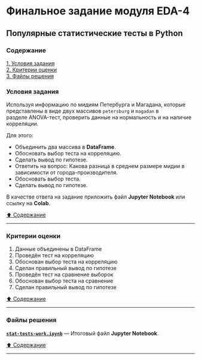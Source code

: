 # Финальное задание модуля EDA-4 #

## Популярные статистические тесты в Python ##

### Содержание ###

[1. Условия задания](#условия-задания)    
[2. Критерии оценки](#критерии-оценки)    
[3. Файлы решения](#файлы-решения)    

### Условия задания ###

Используя информацию по мидиям Петербурга и Магадана, которые представлены в
виде двух массивов `petersburg` и `magadan` в разделе ANOVA-тест, проверить
данные на нормальность и на наличие корреляции.

Для этого:

- Объединить два массива в **DataFrame**.
- Обосновать выбор теста на корреляцию.
- Сделать вывод по гипотезе.
- Ответить на вопрос: Какова разница в среднем размере мидии в зависимости от
города-производителя.
- Обосновать выбор теста.
- Сделать вывод по гипотезе.

В качестве ответа на задание приложить файл **Jupyter Notebook** или ссылку на
**Colab**.

[:arrow_up: Содержание](#содержание)

----

### Критерии оценки ###

1. Данные объединены в DataFrame
2. Проведён тест на корреляцию
3. Обоснован выбор теста на корреляцию
4. Сделан правильный вывод по гипотезе
5. Проведён тест на сравнение выборок
6. Обоснован выбор теста на сравнение
7. Сделан правильный вывод по гипотезе

[:arrow_up: Содержание](#содержание)

----

### Файлы решения ###

[**`stat-tests-work.ipynb`**](stat-tests-work.ipynb)&nbsp;&mdash; Итоговый файл
**Jupyter Notebook**.

[:arrow_up: Содержание](#содержание)

----
